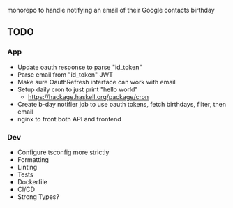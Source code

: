 monorepo to handle notifying an email of their Google contacts birthday

## TODO

### App

- Update oauth response to parse "id_token"
- Parse email from "id_token" JWT
- Make sure OauthRefresh interface can work with email
- Setup daily cron to just print "hello world"
  - https://hackage.haskell.org/package/cron
- Create b-day notifier job to use oauth tokens, fetch birthdays, filter, then email
- nginx to front both API and frontend

### Dev

- Configure tsconfig more strictly
- Formatting
- Linting
- Tests
- Dockerfile
- CI/CD
- Strong Types?
